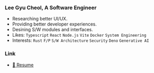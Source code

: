 ### Lee Gyu Cheol, A Software Engineer

- Researching better UI/UX.
- Providing better developer experiences.
- Desining S/W modules and interfaces.
- Likes: `Typescript` `React` `Node.js` `Vite` `Docker` `System Engineering`
- Interests: `Rust` `F/P` `S/W Architecture` `Security` `Deno` `Generative AI`

### Link

- [:bookmark_tabs: Resume](https://leegyu-portfolio.vercel.app/)
